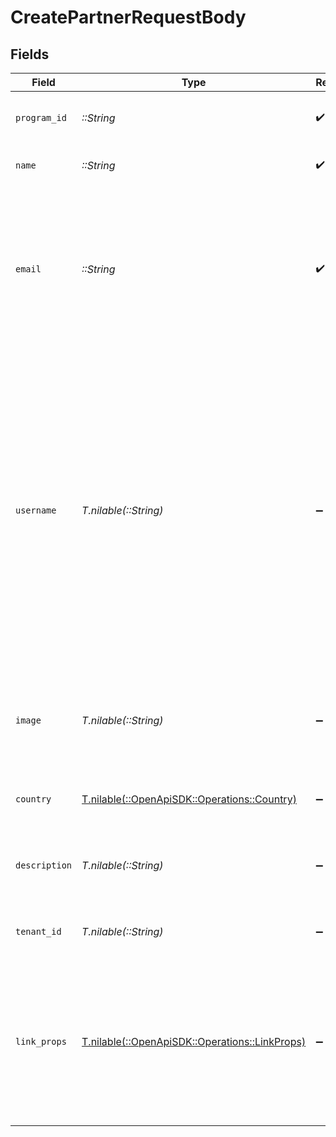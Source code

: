 # CreatePartnerRequestBody


## Fields

| Field                                                                                                                                                                                                                                                       | Type                                                                                                                                                                                                                                                        | Required                                                                                                                                                                                                                                                    | Description                                                                                                                                                                                                                                                 |
| ----------------------------------------------------------------------------------------------------------------------------------------------------------------------------------------------------------------------------------------------------------- | ----------------------------------------------------------------------------------------------------------------------------------------------------------------------------------------------------------------------------------------------------------- | ----------------------------------------------------------------------------------------------------------------------------------------------------------------------------------------------------------------------------------------------------------- | ----------------------------------------------------------------------------------------------------------------------------------------------------------------------------------------------------------------------------------------------------------- |
| `program_id`                                                                                                                                                                                                                                                | *::String*                                                                                                                                                                                                                                                  | :heavy_check_mark:                                                                                                                                                                                                                                          | The ID of the program to create a partner for.                                                                                                                                                                                                              |
| `name`                                                                                                                                                                                                                                                      | *::String*                                                                                                                                                                                                                                                  | :heavy_check_mark:                                                                                                                                                                                                                                          | Full legal name of the partner.                                                                                                                                                                                                                             |
| `email`                                                                                                                                                                                                                                                     | *::String*                                                                                                                                                                                                                                                  | :heavy_check_mark:                                                                                                                                                                                                                                          | Email for the partner in your system. Partners will be able to claim their profile by signing up to Dub Partners with this email.                                                                                                                           |
| `username`                                                                                                                                                                                                                                                  | *T.nilable(::String)*                                                                                                                                                                                                                                       | :heavy_minus_sign:                                                                                                                                                                                                                                          | A unique username for the partner in your system (max 100 characters). This will be used to create a short link for the partner using your program's default domain. If not provided, Dub will try to generate a username from the partner's name or email. |
| `image`                                                                                                                                                                                                                                                     | *T.nilable(::String)*                                                                                                                                                                                                                                       | :heavy_minus_sign:                                                                                                                                                                                                                                          | Avatar image for the partner – if not provided, a default avatar will be used.                                                                                                                                                                              |
| `country`                                                                                                                                                                                                                                                   | [T.nilable(::OpenApiSDK::Operations::Country)](../../models/operations/country.md)                                                                                                                                                                          | :heavy_minus_sign:                                                                                                                                                                                                                                          | Country where the partner is based.                                                                                                                                                                                                                         |
| `description`                                                                                                                                                                                                                                               | *T.nilable(::String)*                                                                                                                                                                                                                                       | :heavy_minus_sign:                                                                                                                                                                                                                                          | A brief description of the partner and their background.                                                                                                                                                                                                    |
| `tenant_id`                                                                                                                                                                                                                                                 | *T.nilable(::String)*                                                                                                                                                                                                                                       | :heavy_minus_sign:                                                                                                                                                                                                                                          | The ID of the partner in your system.                                                                                                                                                                                                                       |
| `link_props`                                                                                                                                                                                                                                                | [T.nilable(::OpenApiSDK::Operations::LinkProps)](../../models/operations/linkprops.md)                                                                                                                                                                      | :heavy_minus_sign:                                                                                                                                                                                                                                          | Additional properties that you can pass to the partner's short link. Will be used to override the default link properties for this partner.                                                                                                                 |